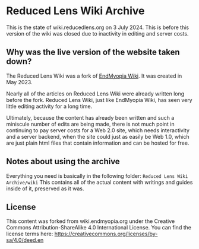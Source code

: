 # Reduced Lens Wiki Archive
This is the state of wiki.reducedlens.org on 3 July 2024. This is before this version of the wiki was closed due to inactivity in editing and server costs.

## Why was the live version of the website taken down?
The Reduced Lens Wiki was a fork of [EndMyopia Wiki](https://wiki.endmyopia.org/wiki/EndMyopia_Wiki). It was created in May 2023.

Nearly all of the articles on Reduced Lens Wiki were already written long before the fork. Reduced Lens Wiki, just like EndMyopia Wiki, has seen very little editing activity for a long time.

Ultimately, because the content has already been written and such a miniscule number of edits are being made, there is not much point in continuing to pay server costs for a Web 2.0 site, which needs interactivity and a server backend, when the site could just as easily be Web 1.0, which are just plain html files that contain information and can be hosted for free.

## Notes about using the archive
Everything you need is basically in the following folder:
`Reduced Lens Wiki Archive/wiki`
This contains all of the actual content with writings and guides inside of it, preserved as it was.

## License
This content was forked from wiki.endmyopia.org under the Creative Commons Attribution-ShareAlike 4.0 International License. You can find the license terms here: https://creativecommons.org/licenses/by-sa/4.0/deed.en